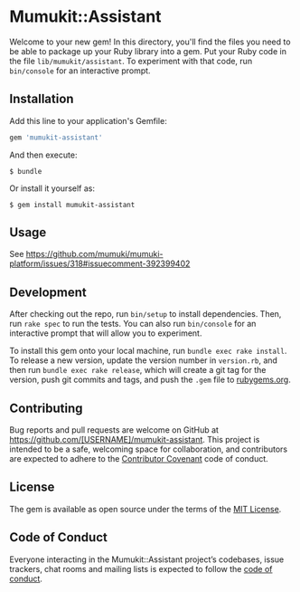 # Mumukit::Assistant

Welcome to your new gem! In this directory, you'll find the files you need to be able to package up your Ruby library into a gem. Put your Ruby code in the file `lib/mumukit/assistant`. To experiment with that code, run `bin/console` for an interactive prompt.

## Installation

Add this line to your application's Gemfile:

```ruby
gem 'mumukit-assistant'
```

And then execute:

    $ bundle

Or install it yourself as:

    $ gem install mumukit-assistant

## Usage

See https://github.com/mumuki/mumuki-platform/issues/318#issuecomment-392399402

## Development

After checking out the repo, run `bin/setup` to install dependencies. Then, run `rake spec` to run the tests. You can also run `bin/console` for an interactive prompt that will allow you to experiment.

To install this gem onto your local machine, run `bundle exec rake install`. To release a new version, update the version number in `version.rb`, and then run `bundle exec rake release`, which will create a git tag for the version, push git commits and tags, and push the `.gem` file to [rubygems.org](https://rubygems.org).

## Contributing

Bug reports and pull requests are welcome on GitHub at https://github.com/[USERNAME]/mumukit-assistant. This project is intended to be a safe, welcoming space for collaboration, and contributors are expected to adhere to the [Contributor Covenant](http://contributor-covenant.org) code of conduct.

## License

The gem is available as open source under the terms of the [MIT License](https://opensource.org/licenses/MIT).

## Code of Conduct

Everyone interacting in the Mumukit::Assistant project’s codebases, issue trackers, chat rooms and mailing lists is expected to follow the [code of conduct](https://github.com/[USERNAME]/mumukit-assistant/blob/master/CODE_OF_CONDUCT.md).
